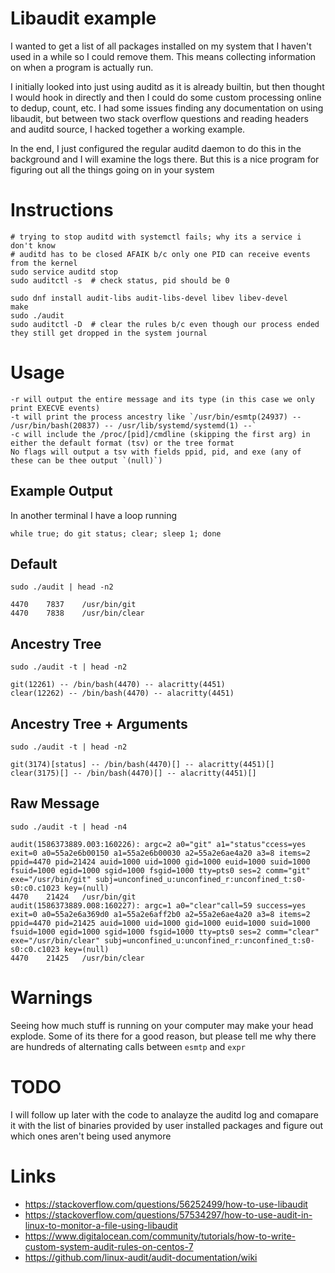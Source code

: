 # Libaudit example

I wanted to get a list of all packages installed on my system that I haven't used in a while so I could remove them. This means collecting information on when a program is actually run.

I initially looked into just using auditd as it is already builtin, but then thought I would hook in directly and then I could do some custom processing online to dedup, count, etc. I had some issues finding any documentation on using libaudit, but between two stack overflow questions and reading headers and auditd source, I hacked together a working example.

In the end, I just configured the regular auditd daemon to do this in the background and I will examine the logs there. But this is a nice program for figuring out all the things going on in your system

# Instructions
```
# trying to stop auditd with systemctl fails; why its a service i don't know
# auditd has to be closed AFAIK b/c only one PID can receive events from the kernel
sudo service auditd stop
sudo auditctl -s  # check status, pid should be 0

sudo dnf install audit-libs audit-libs-devel libev libev-devel
make
sudo ./audit
sudo auditctl -D  # clear the rules b/c even though our process ended they still get dropped in the system journal
```

# Usage
```
-r will output the entire message and its type (in this case we only print EXECVE events)
-t will print the process ancestry like `/usr/bin/esmtp(24937) -- /usr/bin/bash(20837) -- /usr/lib/systemd/systemd(1) --`
-c will include the /proc/[pid]/cmdline (skipping the first arg) in either the default format (tsv) or the tree format
No flags will output a tsv with fields ppid, pid, and exe (any of these can be thee output `(null)`)
```

## Example Output

In another terminal I have a loop running

```
while true; do git status; clear; sleep 1; done
```

## Default
```
sudo ./audit | head -n2

```

```
4470	7837	/usr/bin/git
4470	7838	/usr/bin/clear
```

## Ancestry Tree
```
sudo ./audit -t | head -n2

```

```
git(12261) -- /bin/bash(4470) -- alacritty(4451)
clear(12262) -- /bin/bash(4470) -- alacritty(4451)
```

## Ancestry Tree + Arguments
```
sudo ./audit -t | head -n2

```

```
git(3174)[status] -- /bin/bash(4470)[] -- alacritty(4451)[]
clear(3175)[] -- /bin/bash(4470)[] -- alacritty(4451)[]
```

## Raw Message
```
sudo ./audit -t | head -n4

```

```
audit(1586373889.003:160226): argc=2 a0="git" a1="status"ccess=yes exit=0 a0=55a2e6b00150 a1=55a2e6b00030 a2=55a2e6ae4a20 a3=8 items=2 ppid=4470 pid=21424 auid=1000 uid=1000 gid=1000 euid=1000 suid=1000 fsuid=1000 egid=1000 sgid=1000 fsgid=1000 tty=pts0 ses=2 comm="git" exe="/usr/bin/git" subj=unconfined_u:unconfined_r:unconfined_t:s0-s0:c0.c1023 key=(null)
4470	21424	/usr/bin/git
audit(1586373889.008:160227): argc=1 a0="clear"call=59 success=yes exit=0 a0=55a2e6a369d0 a1=55a2e6aff2b0 a2=55a2e6ae4a20 a3=8 items=2 ppid=4470 pid=21425 auid=1000 uid=1000 gid=1000 euid=1000 suid=1000 fsuid=1000 egid=1000 sgid=1000 fsgid=1000 tty=pts0 ses=2 comm="clear" exe="/usr/bin/clear" subj=unconfined_u:unconfined_r:unconfined_t:s0-s0:c0.c1023 key=(null)
4470	21425	/usr/bin/clear
```

# Warnings

Seeing how much stuff is running on your computer may make your head explode. Some of its there for a good reason, but please tell me why there are hundreds of alternating calls between `esmtp` and `expr`

# TODO

I will follow up later with the code to analayze the auditd log and comapare it with the list of binaries provided by user installed packages and figure out which ones aren't being used anymore

# Links
- <https://stackoverflow.com/questions/56252499/how-to-use-libaudit>
- <https://stackoverflow.com/questions/57534297/how-to-use-audit-in-linux-to-monitor-a-file-using-libaudit>
- <https://www.digitalocean.com/community/tutorials/how-to-write-custom-system-audit-rules-on-centos-7>
- <https://github.com/linux-audit/audit-documentation/wiki>
